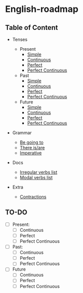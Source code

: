 # English-roadmap

## Table of Content

- Tenses
  - Present
    - [Simple](https://test-english.com/grammar-points/a1/present-simple/)
    - [Continuous](https://www.perfect-english-grammar.com/present-continuous-exercise-1.html)
    - [Perfect](https://www.perfect-english-grammar.com/present-perfect.html)
    - [Perfect Continuous]()
  - Past
    - [Simple](paragraphs/beginner/Tenses/past-simple.md)
    - [Continuous]()
    - [Perfect]()
    - [Perfect Continuous]()
  - Future
    - [Simple]()
    - [Continuous]()
    - [Perfect]()
    - [Perfect Continuous]()
- Grammar
  - [Be going to](paragraphs/beginner/going-to.md)
  - [There is/are](paragraphs/beginner/There%20is(are)%20construction.md)
  - [Imperative](paragraphs/beginner/Imperative.md)
- Docs
  - [Irregular verbs list](https://www.perfect-english-grammar.com/irregular-verbs-exercises.html)
  - [Modal verbs list](https://www.perfect-english-grammar.com/modal-verbs.html)

- Extra
  - [Contractions](https://www.sjsu.edu/writingcenter/docs/handouts/Contractions.pdf) 

## TO-DO

- [ ] Present:
  - [ ] Continuous
  - [ ] Perfect
  - [ ] Perfect Continuous
- [ ] Past:
  - [ ] Continuous
  - [ ] Perfect
  - [ ] Perfect Continuous
- [ ] Future
  - [ ] Continuous
  - [ ] Perfect
  - [ ] Perfect Continuous
